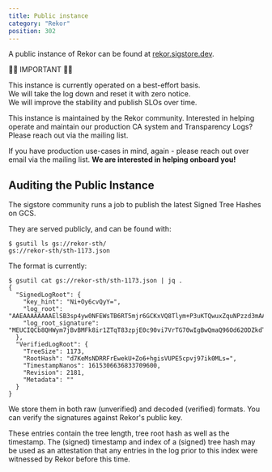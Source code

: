 ```yaml
---
title: Public instance
category: "Rekor"
position: 302
---
```


A public instance of Rekor can be found at [rekor.sigstore.dev](https://rekor.sigstore.dev).

<div class="bg-orange-100 border-l-4 border-orange-500 p-3">
  <p>
    <span class="font-bold">🚨🚨 IMPORTANT 🚨🚨</span>
  </p>
  <p>
    This instance is currently operated on a best-effort basis.<br>
    <span class="font-bold">We will take the log down and reset it with zero notice.</span><br>
    We will improve the stability and publish SLOs over time.
  </p>
</div>

This instance is maintained by the Rekor community. Interested in helping operate and maintain our production CA system and Transparency Logs? Please reach out via the mailing list.

If you have production use-cases in mind, again - please reach out over email via the mailing list. **We are interested in helping onboard you!**

## Auditing the Public Instance

The sigstore community runs a job to publish the latest Signed Tree Hashes on GCS.

They are served publicly, and can be found with:

    $ gsutil ls gs://rekor-sth/
    gs://rekor-sth/sth-1173.json

The format is currently:

    $ gsutil cat gs://rekor-sth/sth-1173.json | jq .
    {
      "SignedLogRoot": {
        "key_hint": "Ni+Oy6cvQyY=",
        "log_root": "AAEAAAAAAAAElSB3sp4yw0NFEWsTB6RT5mjr6GCKxVQ8Tlym+P3uKTQwuxZquNPzzd3mAAAAAAAACIUAAA==",
        "log_root_signature": "MEUCIQCb8QHWym7jBvBMFk8ir1ZTqT83zpjE0c90vi7VrTG70wIgBwQmaQ96Od62ODZkdT6r1eVsl4r14tYR1MwQbkNv8ZM="
      },
      "VerifiedLogRoot": {
        "TreeSize": 1173,
        "RootHash": "d7KeMsNDRRFrEwekU+Zo6+hgisVUPE5cpvj97ik0MLs=",
        "TimestampNanos": 1615306636833709600,
        "Revision": 2181,
        "Metadata": ""
      }
    }

We store them in both raw (unverified) and decoded (verified) formats. You can verify the signatures against Rekor's public key.

These entries contain the tree length, tree root hash as well as the timestamp. The (signed) timestamp and index of a (signed) tree hash may be used as an attestation that any entries in the log prior to this index were witnessed by Rekor before this time.
